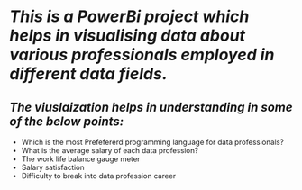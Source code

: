 <h1><em><strong>This is a PowerBi project which helps in visualising data about various professionals employed in different data fields.</strong></em></h1>
<h2><em><strong>The viuslaization helps in understanding in some of the below points:</strong></em></h2>
<ul style="font-size: 0.8rem;">
<li>Which is the most Prefefererd programming language for data professionals?</li>
<li>What is the average salary of each data profession?</li>
<li>The work life balance gauge meter</li>
<li>Salary satisfaction</li>
<li>Difficulty to break into data profession career</li>
</ul>
